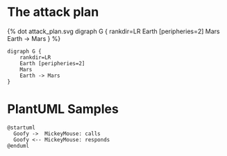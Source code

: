 # The attack plan

{% dot attack_plan.svg
    digraph G {
        rankdir=LR
        Earth [peripheries=2]
        Mars
        Earth -> Mars
    }
%}

```graphviz dot attack_plan.svg
digraph G {
    rankdir=LR
    Earth [peripheries=2]
    Mars
    Earth -> Mars
}
```

# PlantUML Samples

```plantuml classes="uml myDiagram" alt="Diagram placeholder" title="My diagram"
@startuml
  Goofy ->  MickeyMouse: calls
  Goofy <-- MickeyMouse: responds
@enduml
```